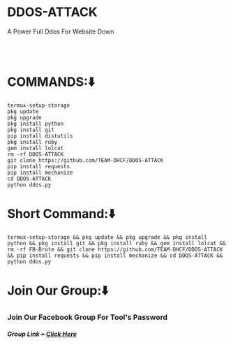 # DDOS-ATTACK
A Power Full Ddos For Website Down

<br><br>
# COMMANDS:⬇️
```
termux-setup-storage
pkg update
pkg upgrade
pkg install python
pkg install git
pip install distutils
pkg install ruby
gem install lolcat
rm -rf DDOS-ATTACK
git clone https://github.com/TEAM-DHCF/DDOS-ATTACK
pip install requests
pip install mechanize
cd DDOS-ATTACK
python ddos.py
```

# Short Command:⬇️
```
termux-setup-storage && pkg update && pkg upgrade && pkg install python && pkg install git && pkg install ruby && gem install lolcat && rm -rf FB-Brute && git clone https://github.com/TEAM-DHCF/DDOS-ATTACK && pip install requests && pip install mechanize && cd DDOS-ATTACK && python ddos.py
```
# Join Our Group:⬇️
<h3> Join Our Facebook Group For Tool's Password</h3>
<h5>Group Link➛ <a href="https://m.facebook.com/groups/dark.hat.cyber.force/">Click Here</a></h5>
